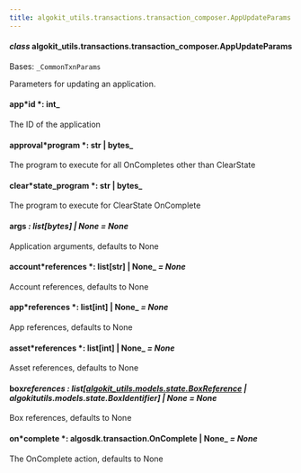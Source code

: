 ```yaml
---
title: algokit_utils.transactions.transaction_composer.AppUpdateParams
---
```


#### _class_ algokit_utils.transactions.transaction_composer.AppUpdateParams

Bases: `_CommonTxnParams`

Parameters for updating an application.

#### app*id *: int\_

The ID of the application

#### approval*program *: str | bytes\_

The program to execute for all OnCompletes other than ClearState

#### clear*state_program *: str | bytes\_

The program to execute for ClearState OnComplete

#### args _: list[bytes] | None_ _= None_

Application arguments, defaults to None

#### account*references *: list[str] | None\_ _= None_

Account references, defaults to None

#### app*references *: list[int] | None\_ _= None_

App references, defaults to None

#### asset*references *: list[int] | None\_ _= None_

Asset references, defaults to None

#### box*references *: list[[algokit_utils.models.state.BoxReference](/reference/algokit-utils-py/api/models/state/boxreference/#algokit_utils.models.state.BoxReference) | algokit*utils.models.state.BoxIdentifier] | None* _= None_

Box references, defaults to None

#### on*complete *: algosdk.transaction.OnComplete | None\_ _= None_

The OnComplete action, defaults to None
